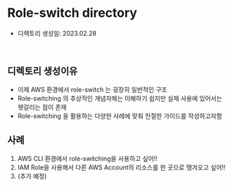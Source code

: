 # Role-switch directory

- 디렉토리 생성일: 2023.02.28

<br>

## 디렉토리 생성이유

- 이제 AWS 환경에서 role-switch 는 굉장히 일반적인 구조
- Role-switching 의 추상적인 개념자체는 이해하기 쉽지만 실제 사용에 있어서는 헷갈리는 점이 존재
- Role-switching 을 활용하는 다양한 사례에 맞춰 친절한 가이드를 작성하고자함

## 사례

1. AWS CLI 환경에서 role-switching을 사용하고 싶어!!
2. IAM Role을 사용해서 다른 AWS Account의 리소스를 한 곳으로 땡겨오고 싶어!!
3. (추가 예정)